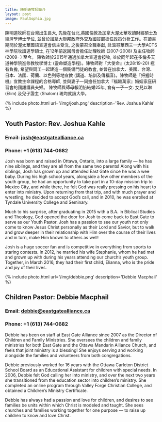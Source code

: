 ```yaml
---
title: 陳明道牧師簡介
layout: post
image: PaulSophia.jpg
---
```


陳明道牧師在台灣出生長大, 先後在台北,英國倫敦及加拿大渥太華攻讀財經碩士及經濟學博士學位, 並曾於加拿大聯邦政府外交及國貿部擔任政策分析工作。在讀書期間於渥太華國語宣道會信主受洗, 之後蒙召全職奉獻, 赴溫哥華西三一大學ACTS 神學院攻讀道學碩士, 在12年前返回母會擔任助理牧師 (2007-2008) 及主任牧師 (2009- ) 至今。
陳牧師於2015年通過加拿大宣道會按牧, 並於同年起在多倫多天道神學院進修教牧學博士 (靈命塑造學程)。陳牧師對『大使命』(太28:19-20) 極有負擔, 希望與同工一起建造一個裝備門徒的教會, 並曾在加拿大、美國、台灣、日本、法國、荷蘭、以色列等地宣教 (講道、培訓及傳福音)。陳牧師是『把握時機』宣教生命課程的合格導師, 並與妻子一同擔任加拿大『福臨萬家』婚姻家庭研習會的國語講員夫婦。 陳牧師與師母賴明怡結婚25年, 育有一子一女: 女兒以琳 (Elim) 及兒子證主 (Shalom) 現均就讀大學。


{% include photo.html url='/img/josh.png' description='Rev. Joshua Kahle' %}
## Youth Pastor: Rev. Joshua Kahle
### Email: josh@eastgatealliance.ca
### Phone: +1 (613) 744-0682
Josh was born and raised in Ottawa, Ontario, into a large family — he has nine siblings, and they are all from the same two parents! Along with his siblings, Josh has grown up and attended East Gate since he was a wee baby. During his high school years, alongside a few other members of the youth group, he had an opportunity to take part in a 10-day mission trip to Mexico City, and while there, he felt God was really pressing on his heart to enter into ministry. Upon returning from that trip, and with much prayer and wrestling, he decided to accept God’s call, and in 2010, he was enrolled at Tyndale University College and Seminary.

Much to his surprise, after graduating in 2015 with a B.A. in Biblical Studies and Theology, God opened the door for Josh to come back to East Gate to serve as our Youth Pastor. Josh has a passion to see our youth not only come to know Jesus Christ personally as their Lord and Savior, but to walk and grow deeper in their relationship with Him over the course of their lives and in turn, make Him known to others as well!

Josh is a huge soccer fan and is competitive in everything from sports to staring contests. In 2012, he married his wife Stephanie, whom he had met and grown up with during his years attending our church’s youth group. Together, in March 2016, they had their first child, Elianna, who is the pride and joy of their lives.


{% include photo.html url='/img/debbie.png' description='Debbie Macphail' %}
## Children Pastor: Debbie Macphail
### Email: debbie@eastgatealliance.ca
### Phone: +1 (613) 744-0682
Debbie has been on staff at East Gate Alliance since 2007 as the Director of Children and Family Ministries. She oversees the children and family ministries for both East Gate and the Ottawa Mandarin Alliance Church, and feels that joint ministry is a blessing! She enjoys serving and working alongside the families and volunteers from both congregations.

Debbie previously worked for 16 years with the Ottawa Carleton District School Board as an Educational Assistant for children with special needs. In 2006, Debbie felt God calling her into ministry, and over the next two years she transitioned from the education sector into children’s ministry. She completed an online program through Valley Forge Christian College, and obtained a Children’s Ministry Certificate.

Debbie has always had a passion and love for children, and desires to see families be units within which Christ is modeled and taught. She sees churches and families working together for one purpose — to raise up children to know and love Christ.